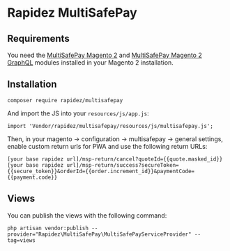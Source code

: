 # Rapidez MultiSafePay

## Requirements

You need the [MultiSafePay Magento 2](https://github.com/MultiSafepay/Magento2) and [MultiSafePay Magento 2 GraphQL](https://github.com/MultiSafepay/magento2-graphql) modules installed in your Magento 2 installation.

## Installation

```
composer require rapidez/multisafepay
```

And import the JS into your `resources/js/app.js`:

```
import 'Vendor/rapidez/multisafepay/resources/js/multisafepay.js';
```

Then, in your magento -> configuration -> multisafepay -> general settings, enable custom return urls for PWA and use the following return URLs:

```
[your base rapidez url]/msp-return/cancel?quoteId={{quote.masked_id}}
[your base rapidez url]/msp-return/success?secureToken={{secure_token}}&orderId={{order.increment_id}}&paymentCode={{payment.code}}
```

## Views

You can publish the views with the following command:

```
php artisan vendor:publish --provider="Rapidez\MultiSafePay\MultiSafePayServiceProvider" --tag=views
```

